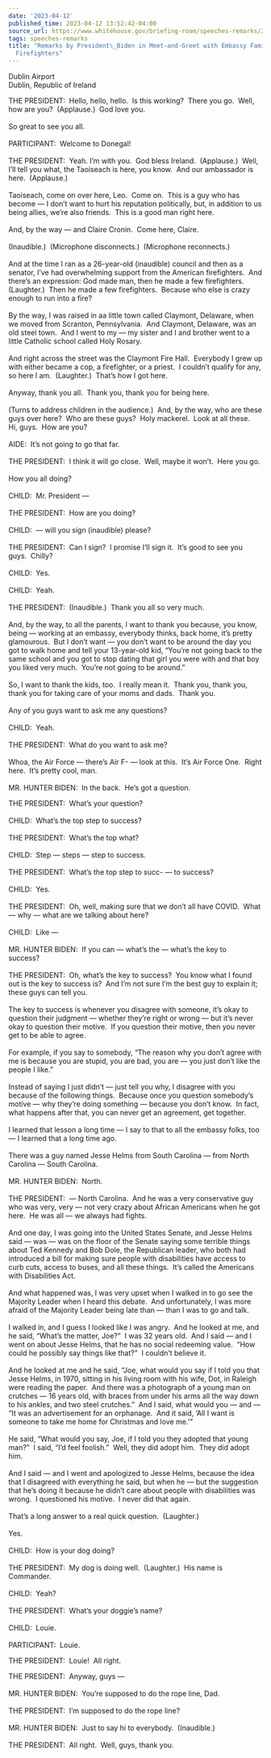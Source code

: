 ```yaml
---
date: '2023-04-12'
published_time: 2023-04-12 13:52:42-04:00
source_url: https://www.whitehouse.gov/briefing-room/speeches-remarks/2023/04/12/remarks-by-president-biden-in-meet-and-greet-with-embassy-families-and-firefighters/
tags: speeches-remarks
title: "Remarks by President\_Biden in Meet-and-Greet with Embassy Families and\_\
  Firefighters"
---
```

 
Dublin Airport  
Dublin, Republic of Ireland

THE PRESIDENT:  Hello, hello, hello.  Is this working?  There you go. 
Well, how are you?  (Applause.)  God love you.  
   
So great to see you all.  
   
PARTICIPANT:  Welcome to Donegal!  
   
THE PRESIDENT:  Yeah. I’m with you.  God bless Ireland.  (Applause.) 
Well, I’ll tell you what, the Taoiseach is here, you know.  And our
ambassador is here.  (Applause.)  
   
Taoiseach, come on over here, Leo.  Come on.  This is a guy who has
become — I don’t want to hurt his reputation politically, but, in
addition to us being allies, we’re also friends.  This is a good man
right here.  
   
And, by the way — and Claire Cronin.  Come here, Claire.   
   
(Inaudible.)  (Microphone disconnects.)  (Microphone reconnects.)  
   
And at the time I ran as a 26-year-old (inaudible) council and then as a
senator, I’ve had overwhelming support from the American firefighters. 
And there’s an expression: God made man, then he made a few
firefighters.  (Laughter.)  Then he made a few firefighters.  Because
who else is crazy enough to run into a fire?   
   
By the way, I was raised in aa little town called Claymont, Delaware,
when we moved from Scranton, Pennsylvania.  And Claymont, Delaware, was
an old steel town.  And I went to my — my sister and I and brother went
to a little Catholic school called Holy Rosary.   
   
And right across the street was the Claymont Fire Hall.  Everybody I
grew up with either became a cop, a firefighter, or a priest.  I
couldn’t qualify for any, so here I am.  (Laughter.)  That’s how I got
here.  
   
Anyway, thank you all.  Thank you, thank you for being here.   
   
(Turns to address children in the audience.)  And, by the way, who are
these guys over here?  Who are these guys?  Holy mackerel.  Look at all
these.  Hi, guys.  How are you?   
   
AIDE:  It’s not going to go that far.     
   
THE PRESIDENT:  I think it will go close.  Well, maybe it won’t.  Here
you go.   
   
How you all doing?  
   
CHILD:  Mr. President —  
   
THE PRESIDENT:  How are you doing?   
   
CHILD:  — will you sign (inaudible) please?  
   
THE PRESIDENT:  Can I sign?  I promise I’ll sign it.  It’s good to see
you guys.  Chilly?  
   
CHILD:  Yes.   
   
CHILD:  Yeah.  
   
THE PRESIDENT:  (Inaudible.)  Thank you all so very much.   
   
And, by the way, to all the parents, I want to thank you because, you
know, being — working at an embassy, everybody thinks, back home, it’s
pretty glamourous.  But I don’t want — you don’t want to be around the
day you got to walk home and tell your 13-year-old kid, “You’re not
going back to the same school and you got to stop dating that girl you
were with and that boy you liked very much.  You’re not going to be
around.”   
   
So, I want to thank the kids, too.  I really mean it.  Thank you, thank
you, thank you for taking care of your moms and dads.  Thank you.   
   
Any of you guys want to ask me any questions?   
   
CHILD:  Yeah.  
   
THE PRESIDENT:  What do you want to ask me?   
   
Whoa, the Air Force — there’s Air F- — look at this.  It’s Air Force
One.  Right here.  It’s pretty cool, man.   
   
MR. HUNTER BIDEN:  In the back.  He’s got a question. 

THE PRESIDENT:  What’s your question?  
   
CHILD:  What’s the top step to success?  
   
THE PRESIDENT:  What’s the top what?  
   
CHILD:  Step — steps — step to success.   
   
THE PRESIDENT:  What’s the top step to succ- — to success?  
   
CHILD:  Yes.   
   
THE PRESIDENT:  Oh, well, making sure that we don’t all have COVID. 
What — why — what are we talking about here?  
   
CHILD:  Like —  
   
MR. HUNTER BIDEN:  If you can — what’s the — what’s the key to
success?     
   
THE PRESIDENT:  Oh, what’s the key to success?  You know what I found
out is the key to success is?  And I’m not sure I’m the best guy to
explain it; these guys can tell you.  
   
The key to success is whenever you disagree with someone, it’s okay to
question their judgment — whether they’re right or wrong — but it’s
never okay to question their motive.  If you question their motive, then
you never get to be able to agree.   
   
For example, if you say to somebody, “The reason why you don’t agree
with me is because you are stupid, you are bad, you are — you just don’t
like the people I like.”   
   
Instead of saying I just didn’t — just tell you why, I disagree with you
because of the following things.  Because once you question somebody’s
motive — why they’re doing something — because you don’t know.  In fact,
what happens after that, you can never get an agreement, get
together.   
   
I learned that lesson a long time — I say to that to all the embassy
folks, too — I learned that a long time ago.  
   
There was a guy named Jesse Helms from South Carolina — from North
Carolina — South Carolina.   
   
MR. HUNTER BIDEN:  North.  
   
THE PRESIDENT:  — North Carolina.  And he was a very conservative guy
who was very, very — not very crazy about African Americans when he got
here.  He was all — we always had fights.   
   
And one day, I was going into the United States Senate, and Jesse Helms
said — was — was on the floor of the Senate saying some terrible things
about Ted Kennedy and Bob Dole, the Republican leader, who both had
introduced a bill for making sure people with disabilities have access
to curb cuts, access to buses, and all these things.  It’s called the
Americans with Disabilities Act.   
   
And what happened was, I was very upset when I walked in to go see the
Majority Leader when I heard this debate.  And unfortunately, I was more
afraid of the Majority Leader being late than — than I was to go and
talk.   
   
I walked in, and I guess I looked like I was angry.  And he looked at
me, and he said, “What’s the matter, Joe?”  I was 32 years old.  And I
said — and I went on about Jesse Helms, that he has no social redeeming
value.  “How could he possibly say things like that?”  I couldn’t
believe it.   
   
And he looked at me and he said, “Joe, what would you say if I told you
that Jesse Helms, in 1970, sitting in his living room with his wife,
Dot, in Raleigh were reading the paper.  And there was a photograph of a
young man on crutches — 16 years old, with braces from under his arms
all the way down to his ankles, and two steel crutches.”  And I said,
what would you — and — “It was an advertisement for an orphanage.  And
it said, ‘All I want is someone to take me home for Christmas and love
me.’”   
   
He said, “What would you say, Joe, if I told you they adopted that young
man?”  I said, “I’d feel foolish.”  Well, they did adopt him.  They did
adopt him.   
   
And I said — and I went and apologized to Jesse Helms, because the idea
that I disagreed with everything he said, but when he — but the
suggestion that he’s doing it because he didn’t care about people with
disabilities was wrong.  I questioned his motive.  I never did that
again.   
   
That’s a long answer to a real quick question.  (Laughter.)  
   
Yes.   
   
CHILD:  How is your dog doing?   
   
THE PRESIDENT:  My dog is doing well.  (Laughter.)  His name is
Commander.   
   
CHILD:  Yeah?  
   
THE PRESIDENT:  What’s your doggie’s name?  
   
CHILD:  Louie.  
   
PARTICIPANT:  Louie.

THE PRESIDENT:  Louie!  All right.  

THE PRESIDENT:  Anyway, guys —  
   
MR. HUNTER BIDEN:  You’re supposed to do the rope line, Dad.  
   
THE PRESIDENT:  I’m supposed to do the rope line?   
   
MR. HUNTER BIDEN:  Just to say hi to everybody.  (Inaudible.)  
   
THE PRESIDENT:  All right.  Well, guys, thank you.

